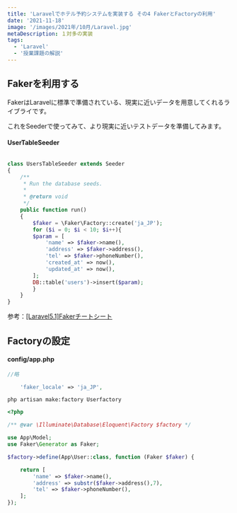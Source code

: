 ```yaml
---
title: 'Laravelでホテル予約システムを実装する その4 FakerとFactoryの利用'
date: '2021-11-18'
image: '/images/2021年/10月/Laravel.jpg'
metaDescription: １対多の実装
tags:
  - 'Laravel'
  - '授業課題の解説'
---
```


## Fakerを利用する

<bold>Faker</bold>はLaravelに標準で準備されている、現実に近いデータを用意してくれるライブライです。

これをSeederで使ってみて、より現実に近いテストデータを準備してみます。


#### UserTableSeeder
```php

class UsersTableSeeder extends Seeder
{
    /**
     * Run the database seeds.
     *
     * @return void
     */
    public function run()
    {
        $faker = \Faker\Factory::create('ja_JP');
        for ($i = 0; $i < 10; $i++){
        $param = [
            'name' => $faker->name(),
            'address' => $faker->address(),
            'tel' => $faker->phoneNumber(),
            'created_at' => now(),
            'updated_at' => now(),
        ];
        DB::table('users')->insert($param);
        }
    }
}
```

参考：[[Laravel5.1]Fakerチートシート](https://qiita.com/tosite0345/items/1d47961947a6770053af)

## Factoryの設定

#### config/app.php
```php
//略

    'faker_locale' => 'ja_JP',

```

```terminal
php artisan make:factory Userfactory
```



```php
<?php

/** @var \Illuminate\Database\Eloquent\Factory $factory */

use App\Model;
use Faker\Generator as Faker;

$factory->define(App\User::class, function (Faker $faker) {

    return [
        'name' => $faker->name(),
        'address' => substr($faker->address(),7),
        'tel' => $faker->phoneNumber(),
    ];
});

```